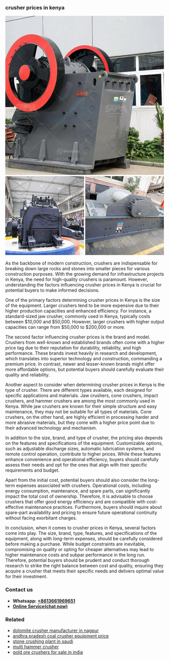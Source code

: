 <h3>crusher prices in kenya</h3><img src='1706755690.jpg' alt=''><p>As the backbone of modern construction, crushers are indispensable for breaking down large rocks and stones into smaller pieces for various construction purposes. With the growing demand for infrastructure projects in Kenya, the need for high-quality crushers is paramount. However, understanding the factors influencing crusher prices in Kenya is crucial for potential buyers to make informed decisions.</p><p>One of the primary factors determining crusher prices in Kenya is the size of the equipment. Larger crushers tend to be more expensive due to their higher production capacities and enhanced efficiency. For instance, a standard-sized jaw crusher, commonly used in Kenya, typically costs between $10,000 and $50,000. However, larger crushers with higher output capacities can range from $50,000 to $200,000 or more.</p><p>The second factor influencing crusher prices is the brand and model. Crushers from well-known and established brands often come with a higher price tag due to their reputation for durability, reliability, and high performance. These brands invest heavily in research and development, which translates into superior technology and construction, commanding a premium price. In contrast, newer and lesser-known brands might offer more affordable options, but potential buyers should carefully evaluate their quality and reliability.</p><p>Another aspect to consider when determining crusher prices in Kenya is the type of crusher. There are different types available, each designed for specific applications and materials. Jaw crushers, cone crushers, impact crushers, and hammer crushers are among the most commonly used in Kenya. While jaw crushers are known for their simple structure and easy maintenance, they may not be suitable for all types of materials. Cone crushers, on the other hand, are highly efficient in processing harder and more abrasive materials, but they come with a higher price point due to their advanced technology and mechanism.</p><p>In addition to the size, brand, and type of crusher, the pricing also depends on the features and specifications of the equipment. Customizable options, such as adjustable discharge sizes, automatic lubrication systems, and remote control operation, contribute to higher prices. While these features enhance convenience and operational efficiency, buyers should carefully assess their needs and opt for the ones that align with their specific requirements and budget.</p><p>Apart from the initial cost, potential buyers should also consider the long-term expenses associated with crushers. Operational costs, including energy consumption, maintenance, and spare parts, can significantly impact the total cost of ownership. Therefore, it is advisable to choose crushers that offer good energy efficiency and are compatible with cost-effective maintenance practices. Furthermore, buyers should inquire about spare-part availability and pricing to ensure future operational continuity without facing exorbitant charges.</p><p>In conclusion, when it comes to crusher prices in Kenya, several factors come into play. The size, brand, type, features, and specifications of the equipment, along with long-term expenses, should be carefully considered before making a purchase. While budget constraints are inevitable, compromising on quality or opting for cheaper alternatives may lead to higher maintenance costs and subpar performance in the long run. Therefore, potential buyers should be prudent and conduct thorough research to strike the right balance between cost and quality, ensuring they acquire a crusher that meets their specific needs and delivers optimal value for their investment.</p><h3>Contact us</h3><ul><li><strong>Whatsapp:&nbsp;<a href="https://wa.me/8613661969651">+8613661969651</a></strong></li><li><a href="https://swt.shibang-china.com/?git&amp;zhl&amp;crusher prices in kenya"><strong>Online Service(chat now)</strong></a></li></ul><h3>Related</h3><ul><li><a href='dolomite crusher manufacturer in nagpur.md'>dolomite crusher manufacturer in nagpur</a></li><li><a href='andhra pradesh coal crusher equipment price.md'>andhra pradesh coal crusher equipment price</a></li><li><a href='stone crushing plant in saudi.md'>stone crushing plant in saudi</a></li><li><a href='multi hammer crusher.md'>multi hammer crusher</a></li><li><a href='gold ore crushers for sale in india.md'>gold ore crushers for sale in india</a></li></ul>